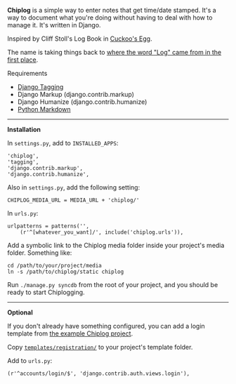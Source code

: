 **Chiplog** is a simple way to enter notes that get time/date stamped. It's a way to document what you're doing without having to deal with how to manage it. It's written in Django.

Inspired by Cliff Stoll's Log Book in [Cuckoo's Egg](http://readernaut.com/trey/notes/68/).

The name is taking things back to [where the word "Log" came from in the first place](http://en.wikipedia.org/wiki/Chip_log).

Requirements

- [Django Tagging](http://code.google.com/p/django-tagging/)
- Django Markup (django.contrib.markup)
- Django Humanize (django.contrib.humanize)
- [Python Markdown](http://err.no/pymarkdown/pymarkdown.py)

---

**Installation**

In `settings.py`, add to `INSTALLED_APPS`:

	'chiplog',
	'tagging',
	'django.contrib.markup',
	'django.contrib.humanize',

Also in `settings.py`, add the following setting:

	CHIPLOG_MEDIA_URL = MEDIA_URL + 'chiplog/'

In `urls.py`:

	urlpatterns = patterns('',
	    (r'^[whatever_you_want]/', include('chiplog.urls')),

Add a symbolic link to the Chiplog media folder inside your project's media folder. Something like:

	cd /path/to/your/project/media
	ln -s /path/to/chiplog/static chiplog

Run `./manage.py syncdb` from the root of your project, and you should be ready to start Chiplogging.

---

**Optional**

If you don't already have something configured, you can add a login template from [the example Chiplog project](http://github.com/trey/chiplog_proj).

Copy [`templates/registration/`](http://github.com/trey/chiplog_proj/tree/master/templates/registration) to your project's template folder.

Add to `urls.py`:

	(r'^accounts/login/$', 'django.contrib.auth.views.login'),
